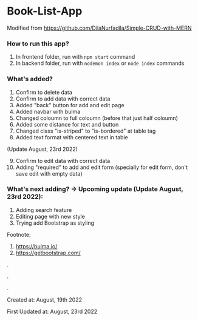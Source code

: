 # Book-List-App

Modified from https://github.com/DilaNurfadila/Simple-CRUD-with-MERN

### How to run this app?
1. In frontend folder, run with `npm start` command
2. In backend folder, run with `nodemon index` or `node index` commands

### What's added?

1. Confirm to delete data
2. Confirm to add data with correct data
3. Added "back" button for add and edit page
4. Added navbar with bulma
5. Changed coloumn to full coloumn (before that just half coloumn)
6. Added some distance for text and button
7. Changed class "is-striped" to "is-bordered" at table tag
8. Added text format with centered text in table

(Update August, 23rd 2022)

9. Confirm to edit data with correct data
10. Adding "required" to add and edit form (specially for edit form, don't save edit with empty data)

### What's next adding? => Upcoming update (Update August, 23rd 2022):

1. Adding search feature
2. Editing page with new style
3. Trying add Bootstrap as styling

Footnote:

1. https://bulma.io/
2. https://getbootstrap.com/

.

.

.

Created at: August, 19th 2022

First Updated at: August, 23rd 2022
